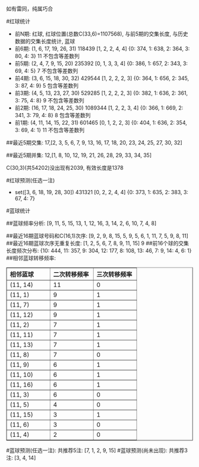 <!-- 
.. title: 双色球2013026期(2013-03-07)数据分析报告
.. slug: slott-2013026-2013-03-07-report
.. date: 2013-03-08 08:00:00 UTC+08:00
.. tags: Lottery
.. link: 
.. description: 
.. type: text
-->

如有雷同，纯属巧合

<!-- TEASER_END-->

#红球统计

- 前N期: 红球, 红球位置(总数C(33,6)=1107568), 与前5期的交集长度, 与历史数据的交集长度统计, 蓝球
- 前6期: (1, 6, 17, 19, 26, 31) 118439 [1, 2, 2, 4, 4] {0: 374, 1: 638, 2: 364, 3: 80, 4: 3} 11 不包含等差数列
- 前5期: (2, 4, 7, 9, 15, 20) 235392 [0, 1, 3, 3, 4] {0: 386, 1: 657, 2: 343, 3: 69, 4: 5} 7 不包含等差数列
- 前4期: (3, 6, 15, 18, 30, 32) 429544 [1, 2, 2, 2, 3] {0: 364, 1: 656, 2: 345, 3: 87, 4: 9} 5 包含等差数列
- 前3期: (4, 5, 13, 23, 27, 30) 529285 [1, 2, 2, 2, 3] {0: 382, 1: 636, 2: 361, 3: 75, 4: 8} 9 不包含等差数列
- 前2期: (16, 17, 18, 24, 25, 30) 1089344 [1, 2, 2, 3, 4] {0: 366, 1: 669, 2: 341, 3: 79, 4: 8} 8 包含等差数列
- 前1期: (4, 11, 14, 15, 22, 31) 601465 [0, 1, 2, 2, 3] {0: 404, 1: 636, 2: 354, 3: 69, 4: 1} 11 不包含等差数列

##最近5期交集:
17,[2, 3, 5, 6, 7, 9, 13, 16, 17, 18, 20, 23, 24, 25, 27, 30, 32]

##最近5期并集:
12,[1, 8, 10, 12, 19, 21, 26, 28, 29, 33, 34, 35]

C(30,3)(共54202)没出现有2039, 
有效长度是1378

#红球预测(任选一注)

- set([3, 6, 18, 19, 28, 30]) 431321 [0, 2, 2, 4, 4] {0: 373, 1: 635, 2: 383, 3: 67, 4: 7}

#蓝球统计

##蓝球频率分析:
[9, 11, 5, 15, 13, 1, 12, 16, 3, 14, 2, 6, 10, 7, 4, 8]

##最近16期蓝球号码和C(16,1)次序:
[9, 2, 9, 8, 15, 5, 9, 5, 6, 1, 11, 7, 5, 9, 8, 11]
##最近16期蓝球次序无重复长度:
[1, 2, 5, 6, 7, 8, 9, 11, 15] 9
##前16个球的交集长度频次分布:
{10: 444, 11: 357, 9: 304, 12: 177, 8: 108, 13: 46, 7: 9, 14: 4, 6: 1}
##相邻蓝球转移频率:
<table border="1" class="table table-striped dataframe">
  <thead>
    <tr style="text-align: left;">
      <th style="min-width: 100px;">相邻蓝球</th>
      <th style="min-width: 100px;">二次转移频率</th>
      <th style="min-width: 100px;">三次转移频率</th>
    </tr>
  </thead>
  <tbody>
    <tr>
      <td> (11, 14)</td>
      <td> 11</td>
      <td> 0</td>
    </tr>
    <tr>
      <td>  (11, 1)</td>
      <td>  9</td>
      <td> 1</td>
    </tr>
    <tr>
      <td>  (11, 7)</td>
      <td>  9</td>
      <td> 1</td>
    </tr>
    <tr>
      <td> (11, 12)</td>
      <td>  9</td>
      <td> 1</td>
    </tr>
    <tr>
      <td>  (11, 2)</td>
      <td>  7</td>
      <td> 1</td>
    </tr>
    <tr>
      <td> (11, 11)</td>
      <td>  7</td>
      <td> 1</td>
    </tr>
    <tr>
      <td> (11, 13)</td>
      <td>  7</td>
      <td> 1</td>
    </tr>
    <tr>
      <td>  (11, 8)</td>
      <td>  7</td>
      <td> 0</td>
    </tr>
    <tr>
      <td>  (11, 9)</td>
      <td>  6</td>
      <td> 1</td>
    </tr>
    <tr>
      <td> (11, 10)</td>
      <td>  6</td>
      <td> 1</td>
    </tr>
    <tr>
      <td> (11, 16)</td>
      <td>  6</td>
      <td> 1</td>
    </tr>
    <tr>
      <td>  (11, 3)</td>
      <td>  6</td>
      <td> 0</td>
    </tr>
    <tr>
      <td>  (11, 5)</td>
      <td>  4</td>
      <td> 0</td>
    </tr>
    <tr>
      <td> (11, 15)</td>
      <td>  3</td>
      <td> 1</td>
    </tr>
    <tr>
      <td>  (11, 6)</td>
      <td>  3</td>
      <td> 0</td>
    </tr>
    <tr>
      <td>  (11, 4)</td>
      <td>  2</td>
      <td> 0</td>
    </tr>
  </tbody>
</table>
#蓝球预测(任选一注):
共推荐5注: [7, 1, 2, 9, 15]
#蓝球预测(尚未出现):
共推荐3注: [3, 4, 14]

